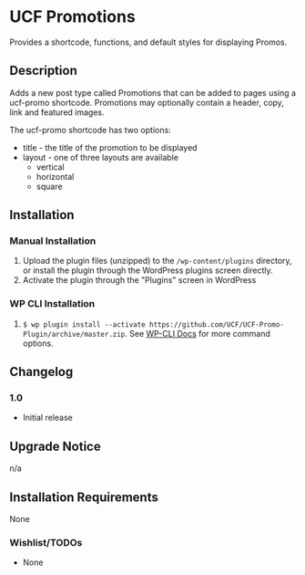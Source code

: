 # UCF Promotions #

Provides a shortcode, functions, and default styles for displaying Promos.


## Description ##

Adds a new post type called Promotions that can be added to pages using a ucf-promo shortcode. Promotions may optionally contain a header, copy, link and featured images.

The ucf-promo shortcode has two options:
* title - the title of the promotion to be displayed
* layout - one of three layouts are available
    * vertical
    * horizontal
    * square


## Installation ##

### Manual Installation ###
1. Upload the plugin files (unzipped) to the `/wp-content/plugins` directory, or install the plugin through the WordPress plugins screen directly.
2. Activate the plugin through the "Plugins" screen in WordPress

### WP CLI Installation ###
1. `$ wp plugin install --activate https://github.com/UCF/UCF-Promo-Plugin/archive/master.zip`.  See [WP-CLI Docs](http://wp-cli.org/commands/plugin/install/) for more command options.



## Changelog ##

### 1.0 ###
* Initial release


## Upgrade Notice ##

n/a


## Installation Requirements ##

None


### Wishlist/TODOs ###
* None
